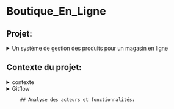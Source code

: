﻿# Boutique_En_Ligne
## Projet:

<details>
  <summary>Un système de gestion des produits pour un magasin en ligne</summary>
  Une entreprise de magasin en ligne souhaite gérer efficacement ses stocks de produit, ajuster les prix , permettre aux clients de faire des commandes et de répondre aux besoins des clients de manière rapide et précise.
  </details>
  
  ## Contexte du projet:
  
  <details>
  <summary>contexte</summary>
  Vous avez été chargé de développer un système de gestion des produits pour un magasin en ligne. L'objectif est de permettre aux propriétaires du magasin de gérer efficacement leur catalogue de produits, d'ajouter de nouveaux produits, de mettre à jour les informations existantes et de suivre les stocks. Voici un ensemble de fonctionnalités pour le système de gestion des produits :

**Gestion des catégories **:
Les propriétaires du magasin doivent pouvoir créer, modifier et supprimer des catégories de produits.
Chaque produit doit être associé à une ou plusieurs catégories pour une organisation facile du catalogue.

Ajout et modification de produits :
Les propriétaires du magasin doivent pouvoir ajouter de nouveaux produits en fournissant des détails tels que le nom, la description, les images, les prix, etc.
Ils doivent également pouvoir modifier les informations existantes pour mettre à jour les prix, les descriptions, les images, etc.

Gestion des variantes de produits :
Certains produits peuvent avoir des variantes, tels que différentes tailles, couleurs, options, etc.
Les propriétaires du magasin doivent pouvoir gérer ces variantes et spécifier les stocks disponibles pour chaque variante.

Gestion des stocks :
Le système doit permettre aux propriétaires du magasin de suivre les niveaux de stock de chaque produit.
Ils doivent pouvoir ajouter des stocks lorsqu'ils reçoivent de nouvelles livraisons et mettre à jour les quantités vendues.

​

Gestion des promotions et des remises :
Les propriétaires du magasin doivent pouvoir définir des promotions et des remises sur certains produits ou catégories.
Ils doivent pouvoir spécifier les dates de validité, les prix réduits, les conditions d'application, etc.

​

Gestion des avis et des évaluations :
Les clients doivent pouvoir laisser des avis et des évaluations sur les produits.
Les propriétaires du magasin doivent pouvoir afficher, gérer et répondre à ces avis.

Recherche et filtrage :
Le système doit permettre aux propriétaires du magasin de rechercher des produits par nom, catégorie, prix, etc.
Des options de filtrage avancées peuvent être fournies pour faciliter la navigation et la recherche des produits.

Gestion des commandes :
Le système doit être intégré à la gestion des commandes pour suivre les ventes de produits et ajuster les stocks en conséquence.

Ce système de gestion des produits permettra aux propriétaires du magasin de gérer efficacement leur catalogue en ligne, de suivre les stocks, d'ajuster les prix et de répondre aux besoins des clients de manière rapide et précise.

  </details>
  
  
<details>

<summary>Gitflow</summary>

### Mes branches

La branche Main est le miroir de ma production. Il est donc logique que l'on ne puisse y pousser nos modifications directement.

La branche develop centralise toutes les nouvelles fonctionnalités qui seront livrées dans la prochaine version. Ici, il va falloir se forcer à ne pas y faire de modifications directement.
  
Trois autres types de branches vont ensuite nous permettre de travailler :
 <details>
    <summary>feature</summary>
   Je développe des fonctionnalités

Je vais développer sur une branche de type feature.

git checkout -b feature/<nom> develop

Si je développe une nouvelle fonctionnalité, elle sera logiquement appliquée à la prochaine version : je crée de ce fait ma branche à partir de la branche develop.

Je commence ainsi à travailler à partir du code mis à jour pour la nouvelle version.

git checkout dev
git merge feature/<nom> --no-ff
git branch -d feature/<nom>

Lorsque j'ai fini mon travail, je rapatrie celui-ci sur la branche de développement et je supprime la branche feature qui est devenue obsolète.
  </details>
    <details>
      <summary>release</summary>
Je prépare une nouvelle version pour la mise en production

Je vais travailler sur une branche de type release.

git checkout -b release/<version> develop

Je crée la branche à partir de la branche develop, ainsi, je pourrais lancer mes tests et appliquer mes corrections pendant que mes collègues commencent déjà le développement de nouvelles fonctionnalités pour la version suivante.

git checkout dev
git merge release/<version> --no-ff

git checkout master
git merge release/<version> --no-ff
git tag <version>

git branch -d release/<version>

Lorsque tous mes tests sont passés avec succès et que ma nouvelle version est prête à être mise en production, je pousse tout sur la branche Main et je n’oublie pas d'appliquer mes corrections à la branche de développement.

Je crée aussi un tag sur le dernier commit de la branche de production avec mon numéro de version afin de m’y retrouver plus tard.

Et, enfin, je supprime la branche release car maintenant, elle ne sert plus à grand-chose.
   </details>
     <details> 
       <summary>hotfix</summary>
       Je corrige un bug en production

Je vais donc travailler sur une branche de type hotfix.

git checkout -b hotfix/<name> master

Pour ce cas particulier, je crée ma branche à partir du miroir de production. En effet, je ne veux pas que toutes les fonctionnalités de ma branche de développement se retrouvent en production lors d’une simple correction de bug.

git checkout dev
git merge hotfix/<name> --no-ff

git checkout master
git merge hotfix/<name> --no-ff
git tag <version>

git branch -d hotfix/<name>

Mon bug étant corrigé, je dois l’appliquer sur le dev et la prod. Une fois encore je versionne avec un tag sur la branche Main et je supprime la branche hotfix.
      </details>


</details>
       
         ## Analyse des acteurs et fonctionnalités:


